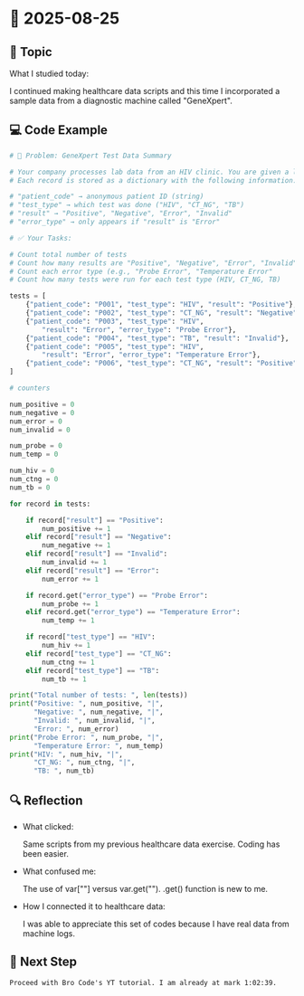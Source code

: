 # 📅 2025-08-25

## 📝 Topic

What I studied today:  

I continued making healthcare data scripts and this time I incorporated a
sample data from a diagnostic machine called "GeneXpert".

## 💻 Code Example

```python
# 🧩 Problem: GeneXpert Test Data Summary

# Your company processes lab data from an HIV clinic. You are given a list of test records.
# Each record is stored as a dictionary with the following information:

# "patient_code" → anonymous patient ID (string)
# "test_type" → which test was done ("HIV", "CT_NG", "TB")
# "result" → "Positive", "Negative", "Error", "Invalid"
# "error_type" → only appears if "result" is "Error"

# ✅ Your Tasks:

# Count total number of tests
# Count how many results are "Positive", "Negative", "Error", "Invalid"
# Count each error type (e.g., "Probe Error", "Temperature Error"
# Count how many tests were run for each test type (HIV, CT_NG, TB)

tests = [
    {"patient_code": "P001", "test_type": "HIV", "result": "Positive"},
    {"patient_code": "P002", "test_type": "CT_NG", "result": "Negative"},
    {"patient_code": "P003", "test_type": "HIV",
        "result": "Error", "error_type": "Probe Error"},
    {"patient_code": "P004", "test_type": "TB", "result": "Invalid"},
    {"patient_code": "P005", "test_type": "HIV",
        "result": "Error", "error_type": "Temperature Error"},
    {"patient_code": "P006", "test_type": "CT_NG", "result": "Positive"},
]

# counters

num_positive = 0
num_negative = 0
num_error = 0
num_invalid = 0

num_probe = 0
num_temp = 0

num_hiv = 0
num_ctng = 0
num_tb = 0

for record in tests:

    if record["result"] == "Positive":
        num_positive += 1
    elif record["result"] == "Negative":
        num_negative += 1
    elif record["result"] == "Invalid":
        num_invalid += 1
    elif record["result"] == "Error":
        num_error += 1

    if record.get("error_type") == "Probe Error":
        num_probe += 1
    elif record.get("error_type") == "Temperature Error":
        num_temp += 1

    if record["test_type"] == "HIV":
        num_hiv += 1
    elif record["test_type"] == "CT_NG":
        num_ctng += 1
    elif record["test_type"] == "TB":
        num_tb += 1

print("Total number of tests: ", len(tests))
print("Positive: ", num_positive, "|",
      "Negative: ", num_negative, "|",
      "Invalid: ", num_invalid, "|",
      "Error: ", num_error)
print("Probe Error: ", num_probe, "|",
      "Temperature Error: ", num_temp)
print("HIV: ", num_hiv, "|",
      "CT_NG: ", num_ctng, "|",
      "TB: ", num_tb)

```

## 🔍 Reflection

- What clicked:  

    Same scripts from my previous healthcare data exercise. Coding has been easier.

- What confused me:  

    The use of var[""] versus var.get("").
    .get() function is new to me.

- How I connected it to healthcare data:  

    I was able to appreciate this set of codes because I have real data from machine logs.

## 🎯 Next Step

    Proceed with Bro Code's YT tutorial. I am already at mark 1:02:39.